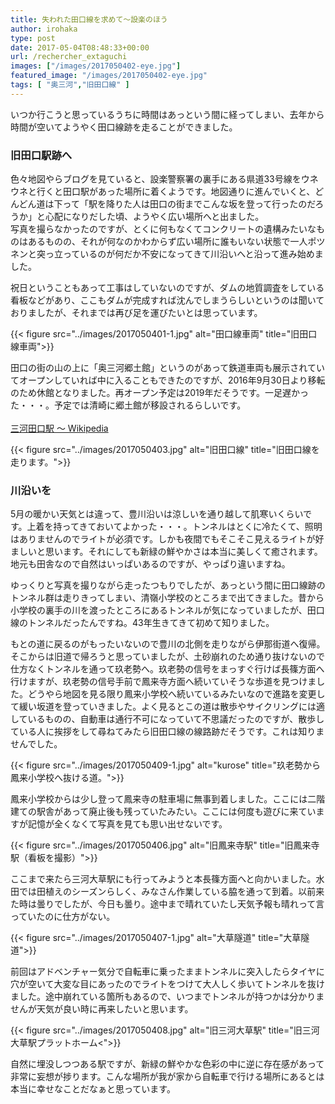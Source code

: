 ```yaml
---
title: 失われた田口線を求めて〜設楽のほう
author: irohaka
type: post
date: 2017-05-04T08:48:33+00:00
url: /rechercher_extaguchi
images: ["/images/2017050402-eye.jpg"]
featured_image: "/images/2017050402-eye.jpg"
tags: [ "奥三河","旧田口線" ]
---
```



いつか行こうと思っているうちに時間はあっという間に経ってしまい、去年から時間が空いてようやく田口線跡を走ることができました。<!--more-->

### 旧田口駅跡へ
色々地図やらブログを見ていると、設楽警察署の裏手にある県道33号線をウネウネと行くと田口駅があった場所に着くようです。地図通りに進んでいくと、どんどん道は下って「駅を降りた人は田口の街までこんな坂を登って行ったのだろうか」と心配になりだした頃、ようやく広い場所へと出ました。  
写真を撮らなかったのですが、とくに何もなくてコンクリートの遺構みたいなものはあるものの、それが何なのかわからず広い場所に誰もいない状態で一人ポツネンと突っ立っているのが何だか不安になってきて川沿いへと沿って進み始めました。  
  
祝日ということもあって工事はしていないのですが、ダムの地質調査をしている看板などがあり、ここもダムが完成すれば沈んでしまうらしいというのは聞いておりましたが、それまでは再び足を運びたいとは思っています。

{{< figure src="../images/2017050401-1.jpg" alt="田口線車両" title="旧田口線車両">}}

田口の街の山の上に「奥三河郷土館」というのがあって鉄道車両も展示されていてオープンしていれば中に入ることもできたのですが、2016年9月30日より移転のため休館となりました。再オープン予定は2019年だそうです。一足遅かった・・・。予定では清崎に郷土館が移設されるらしいです。  
<br>
[三河田口駅 〜 Wikipedia](https://ja.wikipedia.org/wiki/%E4%B8%89%E6%B2%B3%E7%94%B0%E5%8F%A3%E9%A7%85)

{{< figure src="../images/2017050403.jpg" alt="旧田口線" title="旧田口線を走ります。">}}

### 川沿いを
5月の暖かい天気とは違って、豊川沿いは涼しいを通り越して肌寒いくらいです。上着を持ってきておいてよかった・・・。トンネルはとくに冷たくて、照明はありませんのでライトが必須です。しかも夜間でもそこそこ見えるライトが好ましいと思います。それにしても新緑の鮮やかさは本当に美しくて癒されます。地元も田舎なので自然はいっぱいあるのですが、やっぱり違いますね。

ゆっくりと写真を撮りながら走ったつもりでしたが、あっという間に田口線跡のトンネル群は走りきってしまい、清嶺小学校のところまで出てきました。昔から小学校の裏手の川を渡ったところにあるトンネルが気になっていましたが、田口線のトンネルだったんですね。43年生きてきて初めて知りました。
  
もとの道に戻るのがもったいないので豊川の北側を走りながら伊那街道へ復帰。そこからは旧道で帰ろうと思っていましたが、土砂崩れのため通り抜けないので仕方なくトンネルを通って玖老勢へ。玖老勢の信号をまっすぐ行けば長篠方面へ行けますが、玖老勢の信号手前で鳳来寺方面へ続いていそうな歩道を見つけました。どうやら地図を見る限り鳳来小学校へ続いているみたいなので進路を変更して緩い坂道を登っていきました。よく見るとこの道は散歩やサイクリングには適しているものの、自動車は通行不可になっていて不思議だったのですが、散歩している人に挨拶をして尋ねてみたら旧田口線の線路跡だそうです。これは知りませんでした。


{{< figure src="../images/2017050409-1.jpg" alt="kurose" title="玖老勢から鳳来小学校へ抜ける道。">}}

鳳来小学校からは少し登って鳳来寺の駐車場に無事到着しました。ここには二階建ての駅舎があって廃止後も残っていたみたい。ここには何度も遊びに来ていますが記憶が全くなくて写真を見ても思い出せないです。


{{< figure src="../images/2017050406.jpg" alt="旧鳳来寺駅" title="旧鳳来寺駅（看板を撮影）">}}


ここまで来たら三河大草駅にも行ってみようと本長篠方面へと向かいました。水田では田植えのシーズンらしく、みなさん作業している脇を通って到着。以前来た時は曇りでしたが、今日も曇り。途中まで晴れていたし天気予報も晴れって言っていたのに仕方がない。

{{< figure src="../images/2017050407-1.jpg" alt="大草隧道" title="大草隧道">}}

前回はアドベンチャー気分で自転車に乗ったままトンネルに突入したらタイヤに穴が空いて大変な目にあったのでライトをつけて大人しく歩いてトンネルを抜けました。途中崩れている箇所もあるので、いつまでトンネルが持つかは分かりませんが天気が良い時に再来したいと思います。

{{< figure src="../images/2017050408.jpg" alt="旧三河大草駅" title="旧三河大草駅プラットホーム<">}}

自然に埋没しつつある駅ですが、新緑の鮮やかな色彩の中に逆に存在感があって非常に妄想が捗ります。こんな場所が我が家から自転車で行ける場所にあるとは本当に幸せなことだなぁと思っています。